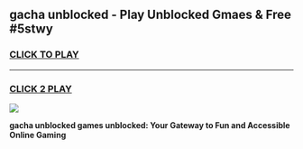 
## gacha unblocked - Play Unblocked Gmaes & Free #5stwy
<h3>
<a href="https://news.freeplayer.one?title=gacha_unblocked&ref=24F">CLICK TO PLAY</a></h3>
<hr>

<h3>
<a href="https://news.freeplayer.one?title=gacha_unblocked&ref=24F">CLICK 2 PLAY</a>
  
</h3>

<a href="https://news.freeplayer.one?title=gacha_unblocked&ref=24F/"><img src="https://clearcache.store/games.png"></a>


**gacha unblocked games unblocked: Your Gateway to Fun and Accessible Online Gaming**
